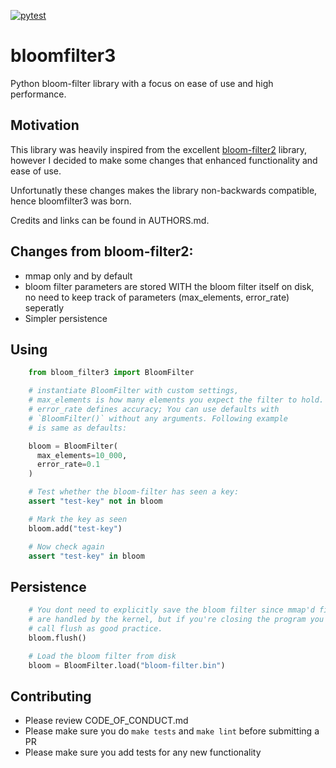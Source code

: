[![pytest](https://github.com/AtomicTessellator/bloomfilter3/actions/workflows/main.yml/badge.svg)](https://github.com/AtomicTessellator/bloomfilter3/actions/workflows/main.yml)

# bloomfilter3

Python bloom-filter library with a focus on ease of use and high performance.

## Motivation

This library was heavily inspired from the excellent [bloom-filter2](https://github.com/remram44/python-bloom-filter/tree/904cea7522a18a7bbef66d3c6b2ee23738171e5a) library, however I decided to make some changes that enhanced functionality and ease of use. 

Unfortunatly these changes makes the library non-backwards compatible, hence bloomfilter3 was born.

Credits and links can be found in AUTHORS.md.

## Changes from bloom-filter2:
  - mmap only and by default
  - bloom filter parameters are stored WITH the bloom filter itself on disk, no need to keep track of parameters (max_elements, error_rate) seperatly
  - Simpler persistence

## Using
```python
    from bloom_filter3 import BloomFilter

    # instantiate BloomFilter with custom settings,
    # max_elements is how many elements you expect the filter to hold.
    # error_rate defines accuracy; You can use defaults with
    # `BloomFilter()` without any arguments. Following example
    # is same as defaults:

    bloom = BloomFilter(
      max_elements=10_000,
      error_rate=0.1
    )

    # Test whether the bloom-filter has seen a key:
    assert "test-key" not in bloom

    # Mark the key as seen
    bloom.add("test-key")

    # Now check again
    assert "test-key" in bloom
```
## Persistence

```python
    # You dont need to explicitly save the bloom filter since mmap'd files
    # are handled by the kernel, but if you're closing the program you can
    # call flush as good practice.
    bloom.flush()

    # Load the bloom filter from disk
    bloom = BloomFilter.load("bloom-filter.bin")
```

## Contributing

  - Please review CODE_OF_CONDUCT.md
  - Please make sure you do `make tests` and `make lint` before submitting a PR
  - Please make sure you add tests for any new functionality

